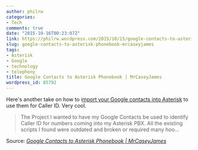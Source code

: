 ```yaml
---
author: philrw
categories:
- Tech
comments: true
date: "2015-10-16T00:23:07Z"
link: https://philrw.wordpress.com/2015/10/15/google-contacts-to-asterisk-phonebook-mrcaseyjames/
slug: google-contacts-to-asterisk-phonebook-mrcaseyjames
tags:
- Asterisk
- Google
- technology
- telephony
title: Google Contacts to Asterisk Phonebook | MrCaseyJames
wordpress_id: 85792
---
```


Here's another take on how to i[mport your Google contacts into Asterisk](https://blog.rosenberg-watt.com/2015/06/05/google-contacts-to-asterisk-phonebook-oauth-2-0-fix/) to use them for Caller ID. Very cool.


<blockquote>The Project I wanted to have my Google Contacts be used to identify Caller ID for numbers coming into my Asterisk PBX. All the existing scripts I found were outdated and broken or required many hoo…</blockquote>


Source: _[Google Contacts to Asterisk Phonebook | MrCaseyJames](http://mrcaseyjames.com/?p=103)_
